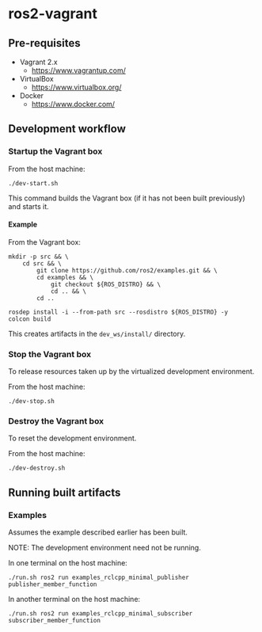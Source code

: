 # ros2-vagrant

## Pre-requisites

* Vagrant 2.x
    * https://www.vagrantup.com/
* VirtualBox
    * https://www.virtualbox.org/
* Docker
    * https://www.docker.com/

## Development workflow

### Startup the Vagrant box

From the host machine:

```
./dev-start.sh
```

This command builds the Vagrant box (if it has not been built previously) and starts it.

#### Example

From the Vagrant box:
```
mkdir -p src && \
    cd src && \
        git clone https://github.com/ros2/examples.git && \
        cd examples && \
            git checkout ${ROS_DISTRO} && \
            cd .. && \
        cd ..

rosdep install -i --from-path src --rosdistro ${ROS_DISTRO} -y
colcon build
```

This creates artifacts in the `dev_ws/install/` directory. 

### Stop the Vagrant box

To release resources taken up by the virtualized development environment.

From the host machine:

```
./dev-stop.sh
```

### Destroy the Vagrant box

To reset the development environment.

From the host machine:

```
./dev-destroy.sh
```

## Running built artifacts

### Examples

Assumes the example described earlier has been built. 

NOTE: The development environment need not be running.

In one terminal on the host machine:
```
./run.sh ros2 run examples_rclcpp_minimal_publisher publisher_member_function
```

In another terminal on the host machine:
```
./run.sh ros2 run examples_rclcpp_minimal_subscriber subscriber_member_function
```
